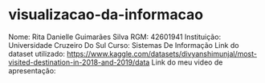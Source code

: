 # visualizacao-da-informacao
Nome: Rita Danielle Guimarães Silva 
RGM: 42601941
Instituição: Universidade Cruzeiro Do Sul
Curso: Sistemas De Informação
Link do dataset utilizado: https://www.kaggle.com/datasets/divyanshimunjal/most-visited-destination-in-2018-and-2019/data
Link do meu video de apresentação:
